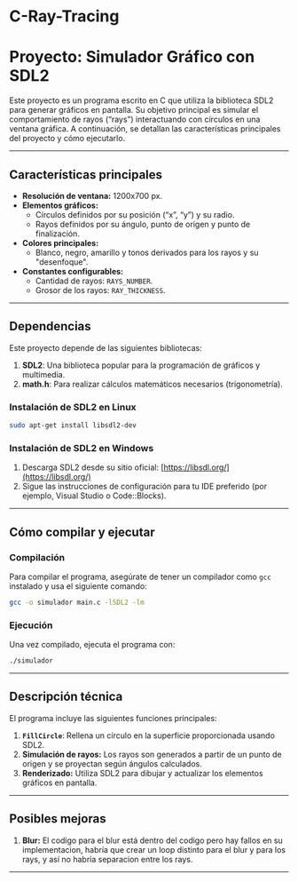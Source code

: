 # C-Ray-Tracing
# Proyecto: Simulador Gráfico con SDL2

Este proyecto es un programa escrito en C que utiliza la biblioteca SDL2 para generar gráficos en pantalla. Su objetivo principal es simular el comportamiento de rayos (“rays”) interactuando con círculos en una ventana gráfica. A continuación, se detallan las características principales del proyecto y cómo ejecutarlo.

---

## Características principales

- **Resolución de ventana:** 1200x700 px.
- **Elementos gráficos:**
  - Círculos definidos por su posición (“x”, “y”) y su radio.
  - Rayos definidos por su ángulo, punto de origen y punto de finalización.
- **Colores principales:**
  - Blanco, negro, amarillo y tonos derivados para los rayos y su "desenfoque".
- **Constantes configurables:**
  - Cantidad de rayos: `RAYS_NUMBER`.
  - Grosor de los rayos: `RAY_THICKNESS`.

---

## Dependencias

Este proyecto depende de las siguientes bibliotecas:

1. **SDL2**: Una biblioteca popular para la programación de gráficos y multimedia.
2. **math.h**: Para realizar cálculos matemáticos necesarios (trigonometría).

### Instalación de SDL2 en Linux

```bash
sudo apt-get install libsdl2-dev
```

### Instalación de SDL2 en Windows

1. Descarga SDL2 desde su sitio oficial: [https://libsdl.org/](https://libsdl.org/)
2. Sigue las instrucciones de configuración para tu IDE preferido (por ejemplo, Visual Studio o Code::Blocks).

---

## Cómo compilar y ejecutar

### Compilación
Para compilar el programa, asegúrate de tener un compilador como `gcc` instalado y usa el siguiente comando:

```bash
gcc -o simulador main.c -lSDL2 -lm
```

### Ejecución
Una vez compilado, ejecuta el programa con:

```bash
./simulador
```

---

## Descripción técnica

El programa incluye las siguientes funciones principales:

1. **`FillCircle`**: Rellena un círculo en la superficie proporcionada usando SDL2.
2. **Simulación de rayos:** Los rayos son generados a partir de un punto de origen y se proyectan según ángulos calculados.
3. **Renderizado:** Utiliza SDL2 para dibujar y actualizar los elementos gráficos en pantalla.

---

## Posibles mejoras

1. **Blur:** El codigo para el blur está dentro del codigo pero hay fallos en su implementacion, habría que crear un loop distinto
   para el blur y para los rays, y así no habría separacion entre los rays.

---


